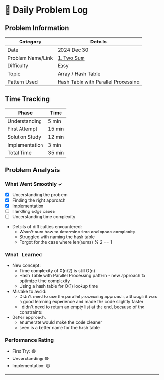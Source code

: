 # 📝 Daily Problem Log

## Problem Information
| Category          | Details                                                          |
|-------------------|------------------------------------------------------------------|
| Date              | 2024 Dec 30                                                      |
| Problem Name/Link | [1. Two Sum](https://leetcode.com/problems/two-sum/description/) |
| Difficulty        | Easy                                                             |
| Topic             | Array / Hash Table                                               |
| Pattern Used      | Hash Table with Parallel Processing                              |

## Time Tracking
| Phase          | Time   |
|----------------|--------|
| Understanding  | 5 min  |
| First Attempt  | 15 min |
| Solution Study | 12 min |
| Implementation | 3 min  |
| Total Time     | 35 min |

## Problem Analysis
### What Went Smoothly ✓
- [x] Understanding the problem
- [x] Finding the right approach
- [x] Implementation
- [ ] Handling edge cases
- [ ] Understanding time complexity
- Details of difficulties encountered:
  - Wasn't sure how to determine time and space complexity
  - Struggled with naming the hash table
  - Forgot for the case where len(nums) % 2 == 1

### What I Learned
- New concept:
  - Time complexity of O(n/2) is still O(n)
  - Hash Table with Parallel Processing pattern - new approach to optimize time complexity
  - Using a hash table for O(1) lookup time
- Mistake to avoid: 
  - Didn't need to use the parallel processing approach, although it was a good learning experience and made the code slightly faster
  - I didn't need to return an empty list at the end, because of the constraints
- Better approach:
  - enumerate would make the code cleaner
  - seen is a better name for the hash table

### Performance Rating
- First Try: 🟢
- Understanding: 🟢
- Implementation: 🟡

---